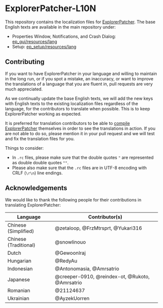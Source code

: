 # ExplorerPatcher-L10N

This repository contains the localization files for [ExplorerPatcher](https://github.com/valinet/ExplorerPatcher). The
base English texts are available in the main repository under:

* Properties Window, Notifications, and Crash
  Dialog: [ep_gui/resources/lang](https://github.com/valinet/ExplorerPatcher/tree/master/ep_gui/resources/lang)
* Setup: [ep_setup/resources/lang](https://github.com/valinet/ExplorerPatcher/tree/master/ep_setup/resources/lang)

## Contributing

If you want to have ExplorerPatcher in your language and willing to maintain in the long run, or if you spot a mistake,
an inaccuracy, or want to improve the translations of a language that you are fluent in, pull requests are very much
appreciated.

As we continually update the base English texts, we will add the new keys with English texts to the existing
localization files regardless of the language, for the contributors to translate when possible. This is to keep
ExplorerPatcher working as expected.

It is preferred for translation contributors to be able
to [compile ExplorerPatcher](https://github.com/valinet/ExplorerPatcher/wiki/Compiling) themselves in order to see the
translations in action. If you are not able to do so, please mention it in your pull request and we will test and fix
the translation files for you.

Things to consider:

* In `.rc` files, please make sure that the double quotes `"` are represented as double double quotes `""`.
* Please also make sure that the `.rc` files are in UTF-8 encoding with CRLF (`\r\n`) line endings.

## Acknowledgements

We would like to thank the following people for their contributions in translating ExplorerPatcher:

| Language              | Contributor(s)                                  |
|-----------------------|-------------------------------------------------|
| Chinese (Simplified)  | @zetaloop, @FrzMtrsprt, @Yukari316              |
| Chinese (Traditional) | @snowlinouo                                     |
| Dutch                 | @GewoonIraj                                     |
| Hungarian             | @RedyAu                                         |
| Indonesian            | @Antonomasia, @Amrsatrio                        |
| Japanese              | @creeper-0910, @reindex-ot, @Rukoto, @Amrsatrio |
| Romanian              | @21124637                                       |
| Ukrainian             | @AyzekUorren                                    |
